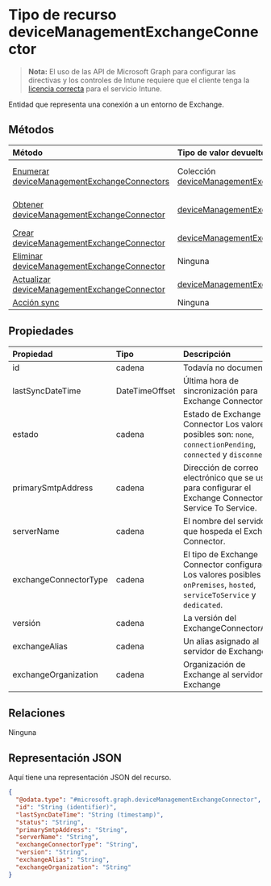 # <a name="devicemanagementexchangeconnector-resource-type"></a>Tipo de recurso deviceManagementExchangeConnector

> **Nota:** El uso de las API de Microsoft Graph para configurar las directivas y los controles de Intune requiere que el cliente tenga la [licencia correcta](https://go.microsoft.com/fwlink/?linkid=839381) para el servicio Intune.

Entidad que representa una conexión a un entorno de Exchange.
## <a name="methods"></a>Métodos
|Método|Tipo de valor devuelto|Descripción|
|:---|:---|:---|
|[Enumerar deviceManagementExchangeConnectors](../api/intune_onboarding_devicemanagementexchangeconnector_list.md)|Colección [deviceManagementExchangeConnector](../resources/intune_onboarding_devicemanagementexchangeconnector.md)|Enumere las propiedades y las relaciones de los objetos [deviceManagementExchangeConnector](../resources/intune_onboarding_devicemanagementexchangeconnector.md).|
|[Obtener deviceManagementExchangeConnector](../api/intune_onboarding_devicemanagementexchangeconnector_get.md)|[deviceManagementExchangeConnector](../resources/intune_onboarding_devicemanagementexchangeconnector.md)|Lea las propiedades y las relaciones del objeto [deviceManagementExchangeConnector](../resources/intune_onboarding_devicemanagementexchangeconnector.md).|
|[Crear deviceManagementExchangeConnector](../api/intune_onboarding_devicemanagementexchangeconnector_create.md)|[deviceManagementExchangeConnector](../resources/intune_onboarding_devicemanagementexchangeconnector.md)|Cree un objeto [deviceManagementExchangeConnector](../resources/intune_onboarding_devicemanagementexchangeconnector.md).|
|[Eliminar deviceManagementExchangeConnector](../api/intune_onboarding_devicemanagementexchangeconnector_delete.md)|Ninguna|Elimina un [deviceManagementExchangeConnector](../resources/intune_onboarding_devicemanagementexchangeconnector.md).|
|[Actualizar deviceManagementExchangeConnector](../api/intune_onboarding_devicemanagementexchangeconnector_update.md)|[deviceManagementExchangeConnector](../resources/intune_onboarding_devicemanagementexchangeconnector.md)|Actualice las propiedades de un objeto [deviceManagementExchangeConnector](../resources/intune_onboarding_devicemanagementexchangeconnector.md).|
|[Acción sync](../api/intune_onboarding_devicemanagementexchangeconnector_sync.md)|Ninguna|Todavía no documentado|

## <a name="properties"></a>Propiedades
|Propiedad|Tipo|Descripción|
|:---|:---|:---|
|id|cadena|Todavía no documentado|
|lastSyncDateTime|DateTimeOffset|Última hora de sincronización para Exchange Connector|
|estado|cadena|Estado de Exchange Connector Los valores posibles son: `none`, `connectionPending`, `connected` y `disconnected`.|
|primarySmtpAddress|cadena|Dirección de correo electrónico que se usó para configurar el Exchange Connector de Service To Service.|
|serverName|cadena|El nombre del servidor que hospeda el Exchange Connector.|
|exchangeConnectorType|cadena|El tipo de Exchange Connector configurado. Los valores posibles son: `onPremises`, `hosted`, `serviceToService` y `dedicated`.|
|versión|cadena|La versión del ExchangeConnectorAgent|
|exchangeAlias|cadena|Un alias asignado al servidor de Exchange|
|exchangeOrganization|cadena|Organización de Exchange al servidor de Exchange|

## <a name="relationships"></a>Relaciones
Ninguna
## <a name="json-representation"></a>Representación JSON
Aquí tiene una representación JSON del recurso.
<!-- {
  "blockType": "resource",
  "keyProperty": "id",
  "@odata.type": "microsoft.graph.deviceManagementExchangeConnector"
}
-->
``` json
{
  "@odata.type": "#microsoft.graph.deviceManagementExchangeConnector",
  "id": "String (identifier)",
  "lastSyncDateTime": "String (timestamp)",
  "status": "String",
  "primarySmtpAddress": "String",
  "serverName": "String",
  "exchangeConnectorType": "String",
  "version": "String",
  "exchangeAlias": "String",
  "exchangeOrganization": "String"
}
```



